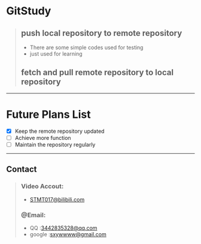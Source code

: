 # GitStudy 
>## push local repository to remote repository
>- There are some simple codes used for testing
>- just used for learning
>## fetch and pull remote repository to local repository
 ---
# Future Plans List
- [x] Keep the remote repository updated
- [ ] Achieve more function
- [ ] Maintain the repository regularly
---
## Contact
>### Video Accout:
>- [STMT017@bilibili.com](https://space.bilibili.com/1967384804?spm_id_from=333.1007.0.0 "click to jump the title page")
>
>### @Email:
>- QQ     :3442835328@qq.com
>- google :sxywwww@gmail.com
>
